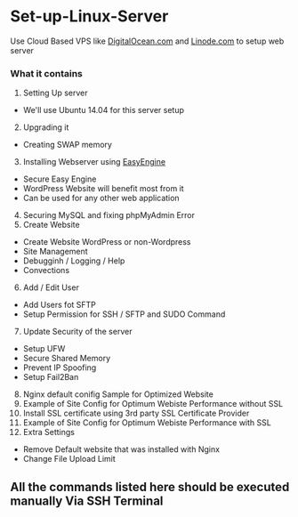 # Set-up-Linux-Server
Use Cloud Based VPS like [DigitalOcean.com](https://www.digitalocean.com/) and [Linode.com](https://www.linode.com/) to setup web server

### What it contains
1. Setting Up server
  - We'll use Ubuntu 14.04 for this server setup
2. Upgrading it
  - Creating SWAP memory
3. Installing Webserver using [EasyEngine](https://github.com/rtCamp/easyengine)
  - Secure Easy Engine
  - WordPress Website will benefit most from it
  - Can be used for any other web application
4. Securing MySQL and fixing phpMyAdmin Error
5. Create Website
  - Create Website WordPress or non-Wordpress
  - Site Management
  - Debugginh / Logging / Help
  - Convections
6. Add / Edit User
  - Add Users fot SFTP
  - Setup Permission for SSH / SFTP and SUDO Command
7. Update Security of the server
  - Setup UFW 
  - Secure Shared Memory
  - Prevent IP Spoofing
  - Setup Fail2Ban
8. Nginx default conifig Sample for Optimized Website
9. Example of Site Config for Optimum Webiste Performance without SSL
10. Install SSL certificate using 3rd party SSL Certificate Provider
11. Example of Site Config for Optimum Webiste Performance with SSL
12. Extra Settings
  - Remove Default website that was installed with Nginx
  - Change File Upload Limit

## All the commands listed here should be executed manually Via SSH Terminal

